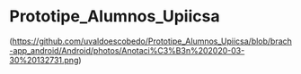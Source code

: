 # Prototipe_Alumnos_Upiicsa
(https://github.com/uvaldoescobedo/Prototipe_Alumnos_Upiicsa/blob/brach-app_android/Android/photos/Anotaci%C3%B3n%202020-03-30%20132731.png)
